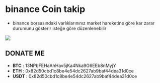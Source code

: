 # binance Coin takip
 
- binance borsasındaki varlıklarınınız market hareketine göre kar zarar durumunu gösterir isteğe göre düzenlenebilir

[![](https://i.ibb.co/rQVz9r3/binance.jpg)](https://i.ibb.co/rQVz9r3/binance.jpg)

## DONATE ME
- **BTC** : 13NPbFEHaAhHav5jKa4Nka9G6EEb8nMyjY
- **ETH** : 0x82d50cbd1c8be4e54dc2627ab9baf44dea31d0ce
- **USDT** : 0x82d50cbd1c8be4e54dc2627ab9baf44dea31d0ce
